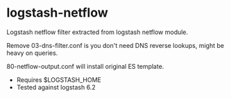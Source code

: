 # logstash-netflow
Logstash netflow filter extracted from logstash netflow module.

Remove 03-dns-filter.conf is you don't need DNS reverse lookups, might be heavy on queries. 

80-netflow-output.conf will install original ES template. 

- Requires $LOGSTASH_HOME 
- Tested against logstash 6.2


